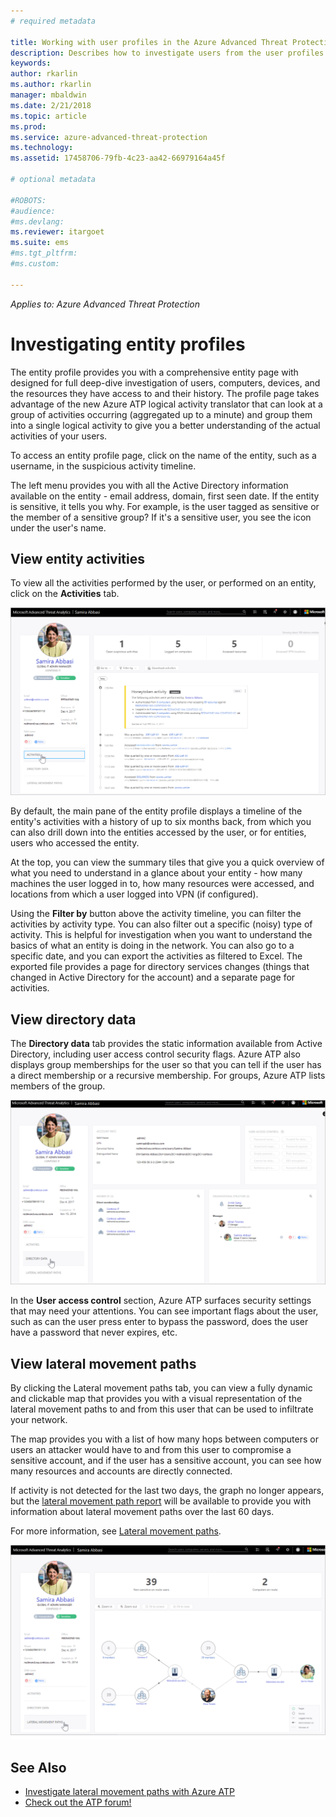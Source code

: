 ```yaml
---
# required metadata

title: Working with user profiles in the Azure Advanced Threat Protection workspace portal | Microsoft Docs
description: Describes how to investigate users from the user profiles screen in the Azure ATP workspace portal
keywords:
author: rkarlin
ms.author: rkarlin
manager: mbaldwin
ms.date: 2/21/2018
ms.topic: article
ms.prod:
ms.service: azure-advanced-threat-protection
ms.technology:
ms.assetid: 17458706-79fb-4c23-aa42-66979164a45f

# optional metadata

#ROBOTS:
#audience:
#ms.devlang:
ms.reviewer: itargoet
ms.suite: ems
#ms.tgt_pltfrm:
#ms.custom:

---
```


*Applies to: Azure Advanced Threat Protection*



# Investigating entity profiles

The entity profile provides you with a comprehensive entity page with designed for full deep-dive investigation of users, computers, devices, and the resources they have access to and their history. The profile page takes advantage of the new Azure ATP logical activity translator that can look at a group of activities occurring (aggregated up to a minute) and group them into a single logical activity to give you a better understanding of the actual activities of your users.

To access an entity profile page, click on the name of the entity, such as a username, in the suspicious activity timeline.

The left menu provides you with all the Active Directory information available on the entity - email address, domain, first seen date. If the entity is sensitive, it tells you why. For example, is the user tagged as sensitive or the member of a sensitive group?
If it's a sensitive user, you see the icon under the user's name.

## View entity activities

To view all the activities performed by the user, or performed on an entity, click on the **Activities** tab. 

 ![user profile activities](media/user-profile-activities.png)

By default, the main pane of the entity profile displays a timeline of the entity's activities with a history of up to six months back, from which you can also drill down into the entities accessed by the user, or for entities, users who accessed the entity.

At the top, you can view the summary tiles that give you a quick overview of what you need to understand in a glance about your entity - how many machines the user logged in to, how many resources were accessed, and locations from which a user logged into VPN (if configured). 

Using the **Filter by** button above the activity timeline, you can filter the activities by activity type. You can also filter out a specific (noisy) type of activity. This is helpful for investigation when you want to understand the basics of what an entity is doing in the network. You can also go to a specific date, and you can export the activities as filtered to Excel. The exported file provides a page for directory services changes (things that changed in Active Directory for the account) and a separate page for activities. 

## View directory data

The **Directory data** tab provides the static information available from Active Directory, including user access control security flags. Azure ATP also displays group memberships for the user so that you can tell if the user has a direct membership or a recursive membership. For groups, Azure ATP lists members of the group.

 ![user profile directory data](media/user-profile-dir-data.png)

In the **User access control** section, Azure ATP surfaces security settings that may need your attentions. You can see important flags about the user, such as can the user press enter to bypass the password, does the user have a password that never expires, etc. 

## View lateral movement paths

By clicking the Lateral movement paths tab, you can view a fully dynamic and clickable map that provides you with a visual representation of the lateral movement paths to and from this user that can be used to infiltrate your network.

The map provides you with a list of how many hops between computers or users an attacker would have to and from this user to compromise a sensitive account, and if the user has a sensitive account, you can see how many resources and accounts are directly connected.

If activity is not detected for the last two days, the graph no longer appears, but the [lateral movement path report](reports.md) will be available to provide you with information about lateral movement paths over the last 60 days. 

For more information, see [Lateral movement paths](use-case-lateral-movement-path.md). 

 ![user profile lateral movement paths](media/user-profile-lateral-movement-paths.png)


## See Also

- [Investigate lateral movement paths with Azure ATP](use-case-lateral-movement-path.md)
- [Check out the ATP forum!](https://aka.ms/azureatpcommunity)